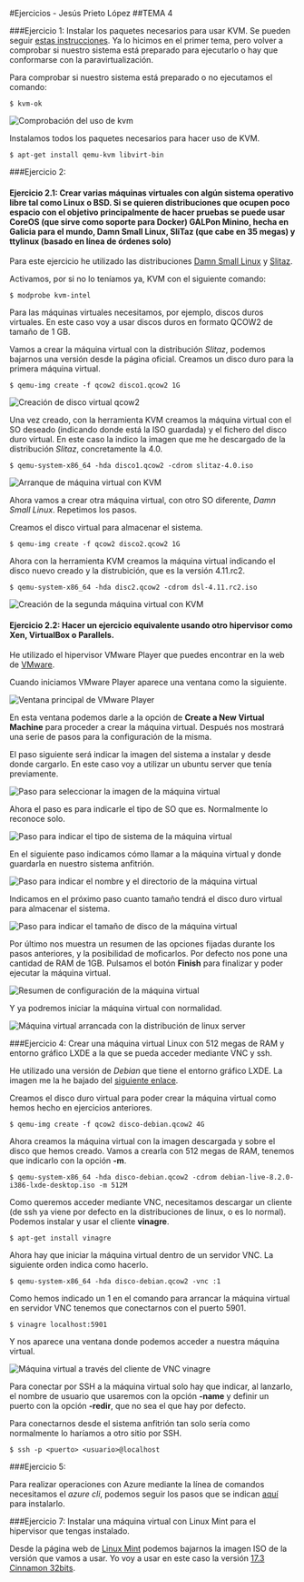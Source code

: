 #Ejercicios - Jesús Prieto López
##TEMA 4

###Ejercicio 1: Instalar los paquetes necesarios para usar KVM. Se pueden seguir [estas instrucciones](https://wiki.debian.org/KVM#Installation). Ya lo hicimos en el primer tema, pero volver a comprobar si nuestro sistema está preparado para ejecutarlo o hay que conformarse con la paravirtualización.

Para comprobar si nuestro sistema está preparado o no ejecutamos el comando:

`$ kvm-ok`

![Comprobación del uso de kvm](cap1)

Instalamos todos los paquetes necesarios para hacer uso de KVM.

`$ apt-get install qemu-kvm libvirt-bin`


###Ejercicio 2: 
#### Ejercicio 2.1: Crear varias máquinas virtuales con algún sistema operativo libre tal como Linux o BSD. Si se quieren distribuciones que ocupen poco espacio con el objetivo principalmente de hacer pruebas se puede usar CoreOS (que sirve como soporte para Docker) GALPon Minino, hecha en Galicia para el mundo, Damn Small Linux, SliTaz (que cabe en 35 megas) y ttylinux (basado en línea de órdenes solo)

Para este ejercicio he utilizado las distribuciones [Damn Small Linux](http://www.damnsmalllinux.org/download.html) y [Slitaz](http://www.slitaz.org/es/).

Activamos, por si no lo teníamos ya, KVM con el siguiente comando:

`$ modprobe kvm-intel`

Para las máquinas virtuales necesitamos, por ejemplo, discos duros virtuales. En este caso voy a usar discos duros en formato QCOW2 de tamaño de 1 GB.

Vamos a crear la máquina virtual con la distribución *Slitaz*, podemos bajarnos una versión desde la página oficial. Creamos un disco duro para la primera máquina virtual.

`$ qemu-img create -f qcow2 disco1.qcow2 1G`

![Creación de disco virtual qcow2](cap2)

Una vez creado, con la herramienta KVM creamos la máquina virtual con el SO deseado (indicando donde está la ISO guardada) y el fichero del disco duro virtual. En este caso la indico la imagen que me he descargado de la distribución *Slitaz*, concretamente la 4.0.

`$ qemu-system-x86_64 -hda disco1.qcow2 -cdrom slitaz-4.0.iso`

![Arranque de máquina virtual con KVM](cap3)

Ahora vamos a crear otra máquina virtual, con otro SO diferente, *Damn Small Linux*. Repetimos los pasos. 

Creamos el disco virtual para almacenar el sistema.

`$ qemu-img create -f qcow2 disco2.qcow2 1G`

Ahora con la herramienta KVM creamos la máquina virtual indicando  el disco nuevo creado y la distrubición, que es la versión 4.11.rc2. 

`$ qemu-system-x86_64 -hda disc2.qcow2 -cdrom dsl-4.11.rc2.iso`

![Creación de la segunda máquina virtual con KVM](cap4)

#### Ejercicio 2.2: Hacer un ejercicio equivalente usando otro hipervisor como Xen, VirtualBox o Parallels.

He utilizado el hipervisor VMware Player que puedes encontrar en la web de [VMware](http://www.vmware.com/es).

Cuando iniciamos VMware Player aparece una ventana como la siguiente.

![Ventana principal de VMware Player](cap5)

En esta ventana podemos darle a la opción de **Create a New Virtual Machine** para proceder a crear la máquina virtual. Después nos mostrará una serie de pasos para la configuración de la misma.

El paso siguiente será indicar la imagen del sistema a instalar y desde donde cargarlo. En este caso voy a utilizar un ubuntu server que tenía previamente.

![Paso para seleccionar la imagen de la máquina virtual](cap6)

Ahora el paso es para indicarle el tipo de SO que es. Normalmente lo reconoce solo.

![Paso para indicar el tipo de sistema de la máquina virtual](cap7)

En el siguiente paso indicamos cómo llamar a la máquina virtual y donde guardarla en nuestro sistema anfitrión.

![Paso para indicar el nombre y el directorio de la máquina virtual](cap8)

Indicamos en el próximo paso cuanto tamaño tendrá el disco duro virtual para almacenar el sistema.

![Paso para indicar el tamaño de disco de la máquina virtual](cap9)

Por último nos muestra un resumen de las opciones fijadas durante los pasos anteriores, y la posibilidad de moficarlos. Por defecto nos pone una cantidad de RAM de 1GB. Pulsamos el botón **Finish** para finalizar y poder ejecutar la máquina virtual.

![Resumen de configuración de la máquina virtual](cap10)

Y ya podremos iniciar la máquina virtual con normalidad. 

![Máquina virtual arrancada con la distribución de linux server](cap11)


###Ejercicio 4: Crear una máquina virtual Linux con 512 megas de RAM y entorno gráfico LXDE a la que se pueda acceder mediante VNC y ssh.

He utilizado una versión de *Debian* que tiene el entorno gráfico LXDE. La imagen me la he bajado del [siguiente enlace](http://cdimage.debian.org/debian-cd/current-live/i386/iso-hybrid/debian-live-8.2.0-i386-lxde-desktop.iso).

Creamos el disco duro virtual para poder crear la máquina virtual como hemos hecho en ejercicios anteriores.

`$ qemu-img create -f qcow2 disco-debian.qcow2 4G`

Ahora creamos la máquina virtual con la imagen descargada y sobre el disco que hemos creado. Vamos a crearla con 512 megas de RAM, tenemos que indicarlo con la opción **-m**.

`$ qemu-system-x86_64 -hda disco-debian.qcow2 -cdrom debian-live-8.2.0-i386-lxde-desktop.iso -m 512M`

Como queremos acceder mediante VNC, necesitamos descargar un cliente (de ssh ya viene por defecto en la distribuciones de linux, o es lo normal). Podemos instalar y usar el cliente **vinagre**.

`$ apt-get install vinagre`

Ahora hay que iniciar la máquina virtual dentro de un servidor VNC. La siguiente orden indica como hacerlo.

`$ qemu-system-x86_64 -hda disco-debian.qcow2 -vnc :1`

Como hemos indicado un 1 en el comando para arrancar la máquina virtual en servidor VNC tenemos que conectarnos con el puerto 5901.

`$ vinagre localhost:5901`

Y nos aparece una ventana donde podemos acceder a nuestra máquina virtual.

![Máquina virtual a través del cliente de VNC vinagre](cap13)

Para conectar por SSH a la máquina virtual solo hay que indicar, al lanzarlo, el nombre de usuario que usaremos con la opción **-name** y definir un puerto con la opción **-redir**, que no sea el que hay por defecto.

Para conectarnos desde el sistema anfitrión tan solo sería como normalmente lo haríamos a otro sitio por SSH.

`$ ssh -p <puerto> <usuario>@localhost`


###Ejercicio 5:

Para realizar operaciones con Azure mediante la línea de comandos necesitamos el *azure cli*, podemos seguir los pasos que se indican [aquí](https://azure.microsoft.com/es-es/documentation/articles/xplat-cli-install/) para instalarlo.



###Ejercicio 7: Instalar una máquina virtual con Linux Mint para el hipervisor que tengas instalado.

Desde la página web de [Linux Mint](http://www.linuxmint.com) podemos bajarnos la imagen ISO de la versión que vamos a usar. Yo voy a usar en este caso la versión [17.3 Cinnamon 32bits](http://www.linuxmint.com/edition.php?id=203).

